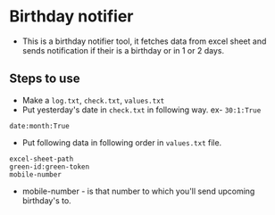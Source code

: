 # Birthday notifier

- This is a birthday notifier tool, it fetches data from excel sheet and sends notification if their is a birthday or in 1 or 2 days.

## Steps to use

- Make a `log.txt`, `check.txt`, `values.txt`
- Put yesterday's date in `check.txt` in following way. ex- `30:1:True`
```
date:month:True
```
- Put following data in following order in `values.txt` file.

```
excel-sheet-path
green-id:green-token
mobile-number
```
- mobile-number - is that number to which you'll send upcoming birthday's to.

